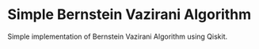 # Simple Bernstein Vazirani Algorithm

Simple implementation of Bernstein Vazirani Algorithm using Qiskit.
